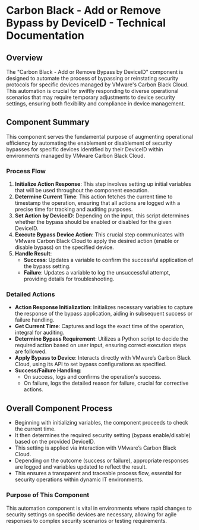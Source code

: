 # Carbon Black - Add or Remove Bypass by DeviceID - Technical Documentation

## Overview
The "Carbon Black - Add or Remove Bypass by DeviceID" component is designed to automate the process of bypassing or reinstating security protocols for specific devices managed by VMware's Carbon Black Cloud. This automation is crucial for swiftly responding to diverse operational scenarios that may require temporary adjustments to device security settings, ensuring both flexibility and compliance in device management.

## Component Summary
This component serves the fundamental purpose of augmenting operational efficiency by automating the enablement or disablement of security bypasses for specific devices identified by their DeviceID within environments managed by VMware Carbon Black Cloud.

### Process Flow
1. **Initialize Action Response**: This step involves setting up initial variables that will be used throughout the component execution.
2. **Determine Current Time**: This action fetches the current time to timestamp the operation, ensuring that all actions are logged with a precise time for tracking and auditing purposes.
3. **Set Action by DeviceID**: Depending on the input, this script determines whether the bypass should be enabled or disabled for the given DeviceID.
4. **Execute Bypass Device Action**: This crucial step communicates with VMware Carbon Black Cloud to apply the desired action (enable or disable bypass) on the specified device.
5. **Handle Result**:
    - **Success**: Updates a variable to confirm the successful application of the bypass setting.
    - **Failure**: Updates a variable to log the unsuccessful attempt, providing details for troubleshooting.

### Detailed Actions
- **Action Response Initialization**: Initializes necessary variables to capture the response of the bypass application, aiding in subsequent success or failure handling.
- **Get Current Time**: Captures and logs the exact time of the operation, integral for auditing.
- **Determine Bypass Requirement**: Utilizes a Python script to decide the required action based on user input, ensuring correct execution steps are followed.
- **Apply Bypass to Device**: Interacts directly with VMware’s Carbon Black Cloud, using its API to set bypass configurations as specified.
- **Success/Failure Handling**:
   - On success, logs and confirms the operation's success.
   - On failure, logs the detailed reason for failure, crucial for corrective actions.

## Overall Component Process
- Beginning with initializing variables, the component proceeds to check the current time.
- It then determines the required security setting (bypass enable/disable) based on the provided DeviceID.
- This setting is applied via interaction with VMware’s Carbon Black Cloud.
- Depending on the outcome (success or failure), appropriate responses are logged and variables updated to reflect the result.
- This ensures a transparent and traceable process flow, essential for security operations within dynamic IT environments.

### Purpose of This Component
This automation component is vital in environments where rapid changes to security settings on specific devices are necessary, allowing for agile responses to complex security scenarios or testing requirements.

